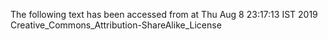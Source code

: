 The following text has been accessed from at Thu Aug 8 23:17:13 IST 2019
Creative_Commons_Attribution-ShareAlike_License
